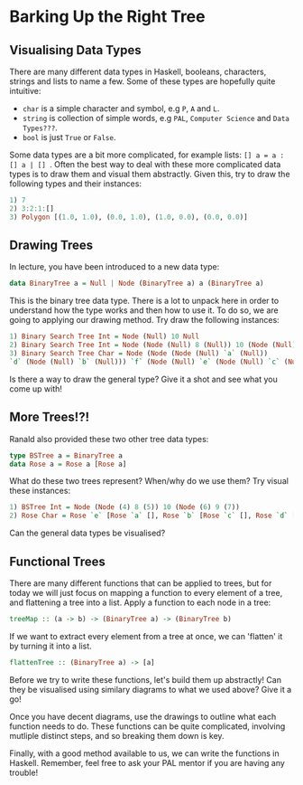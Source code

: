 # Barking Up the Right Tree

## Visualising Data Types
There are many different data types in Haskell, booleans, characters, strings and lists to name a few. Some of these types are hopefully quite intuitive:

- ```char``` is a simple character and symbol, e.g ```P```, ```A``` and ```L```.
- ```string``` is collection of simple words, e.g ```PAL```, ```Computer Science``` and ```Data Types???```.
- ```bool``` is just ```True``` or ```False```.

Some data types are a bit more complicated, for example lists: ```[] a = a : [] a | [] ```. Often the best way to deal with these more complicated data types is to draw them and visual them abstractly. Given this, try to draw the following types and their instances:
```haskell
1) 7
2) 3:2:1:[]
3) Polygon [(1.0, 1.0), (0.0, 1.0), (1.0, 0.0), (0.0, 0.0)]
```

## Drawing Trees
In lecture, you have been introduced to a new data type:

```haskell
data BinaryTree a = Null | Node (BinaryTree a) a (BinaryTree a)
```

This is the binary tree data type. There is a lot to unpack here in order to understand how the type works and then how to use it. To do so, we are going to applying our drawing method. Try draw the following instances:
```haskell
1) Binary Search Tree Int = Node (Null) 10 Null
2) Binary Search Tree Int = Node (Node (Null) 8 (Null)) 10 (Node (Null) 9 (Null))
3) Binary Search Tree Char = Node (Node (Node (Null) `a` (Null))
`d` (Node (Null) `b` (Null))) `f` (Node (Null) `e` (Node (Null) `c` (Null)))
```
Is there a way to draw the general type? Give it a shot and see what you come up with!

## More Trees!?!

Ranald also provided these two other tree data types:
```haskell
type BSTree a = BinaryTree a 
data Rose a = Rose a [Rose a]
```
What do these two trees represent? When/why do we use them? Try visual these instances:
```haskell
1) BSTree Int = Node (Node (4) 8 (5)) 10 (Node (6) 9 (7))
2) Rose Char = Rose `e` [Rose `a` [], Rose `b` [Rose `c` [], Rose `d` []]]
```

Can the general data types be visualised?

## Functional Trees
There are many different functions that can be applied to trees, but for today we will just focus on mapping a function to every element of a tree, and flattening a tree into a list.
Apply a function to each node in a tree: 
```haskell
treeMap :: (a -> b) -> (BinaryTree a) -> (BinaryTree b)
```

If we want to extract every element from a tree at once, we can 'flatten' it by turning it into a list. 
```haskell 
flattenTree :: (BinaryTree a) -> [a] 
```
Before we try to write these functions, let's build them up abstractly! Can they be visualised using similary diagrams to what we used above? Give it a go!

Once you have decent diagrams, use the drawings to outline what each function needs to do. These functions can be quite complicated, involving mutliple distinct steps, and so breaking them down is key.

Finally, with a good method available to us, we can write the functions in Haskell. Remember, feel free to ask your PAL mentor if you are having any trouble!


